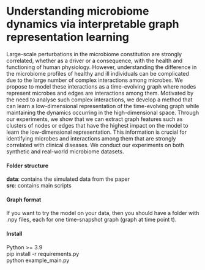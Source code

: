 # Understanding microbiome dynamics via interpretable graph representation learning
Large-scale perturbations in the microbiome constitution are strongly correlated, whether as a driver or a consequence, with the health and functioning of human physiology. However, understanding the difference in the microbiome profiles of healthy and ill individuals can be complicated due to the large number of complex interactions among microbes. We propose to model these interactions as a time-evolving graph where nodes represent microbes and edges are interactions among them. Motivated by the need to analyse such complex interactions, we develop a method that can learn a low-dimensional representation of the time-evolving graph while maintaining the dynamics occurring in the high-dimensional space. Through our experiments, we show that we can extract graph features such as clusters of nodes or edges that have the highest impact on the model to learn the low-dimensional representation. This information is crucial for identifying microbes and interactions among them that are strongly correlated with clinical diseases. We conduct our experiments on both synthetic and real-world microbiome datasets.

#### Folder structure
**data**: contains the simulated data from the paper  <br />
**src**: contains main scripts

#### Graph format
If you want to try the model on your data, then you should have a folder with .npy files, each for one time-snapshot graph (graph at time point t).

#### Install
Python >= 3.9  <br />
pip install -r requirements.py <br />
python example_main.py
